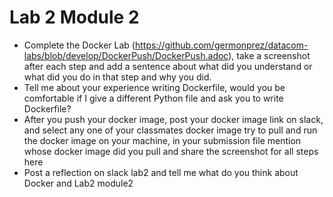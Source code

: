 # Lab 2 Module 2
- Complete the  Docker Lab (https://github.com/germonprez/datacom-labs/blob/develop/DockerPush/DockerPush.adoc), 
take a screenshot after each step and add a sentence about what did you understand or what did you do in that step and why you did.
- Tell me about your experience writing Dockerfile, would you be comfortable if I give a different Python file and ask you to write Dockerfile?
- After you push your docker image, post your docker image link on slack, and select any one of your classmates docker image try to pull and run the docker image on your machine, in your submission file mention whose docker image did you pull and share the screenshot for all steps here
- Post a reflection on slack lab2 and tell me what do you think about Docker and Lab2 module2
